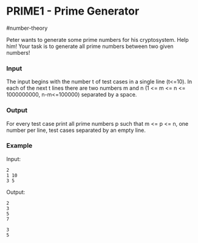 # PRIME1 - Prime Generator
#number-theory

Peter wants to generate some prime numbers for his cryptosystem. Help him! Your task is to generate all prime numbers between two given numbers!

### Input

The input begins with the number t of test cases in a single line (t<=10). In each of the next t lines there are two numbers m and n (1 <= m <= n <= 1000000000, n-m<=100000) separated by a space.

### Output

For every test case print all prime numbers p such that m <= p <= n, one number per line, test cases separated by an empty line.

### Example


Input:
```shell
2
1 10
3 5
```

Output:
```shell
2
3
5
7

3
5
```
